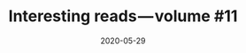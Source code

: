 ---
title: "Interesting reads — volume #11"
url: "https://medium.com/@lukapeharda/interesting-reads-volume-11-5996c5f3abbe"
date: "2020-05-29"
excerpt: "This month there may be more React links than usual due to me building a new web app using React hooks and learning the intricacies of hooks to stop DDoSing my app 😜"
---